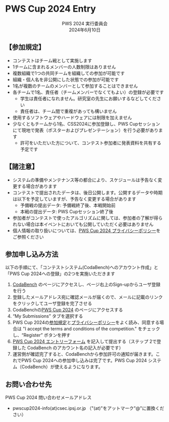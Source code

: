 # PWS Cup 2024 Entry

<div align="center">
PWS 2024 実行委員会
<br>
2024年6月10日
</div>

## 【参加規定】
- コンテストはチーム戦として実施します
- 1チームに含まれるメンバーの人数制限はありません
- 複数組織で1つの共同チームを組織しての参加が可能です
- 組織・個人名を非公開にした状態での参加が可能です
- 1名が複数のチームのメンバーとして参加することはできません
- 各チームで1名、責任者（チームメンバーでなくてもよい）の登録が必要です
    - 学生は責任者になれません。研究室の先生にお願いするなどしてください
    - 責任者は、チーム間で重複があっても構いません
- 使用するソフトウェアやハードウェアには制限を加えません
- 少なくともチームから1名、CSS2024に参加登録し、PWS Cupセッションにて現地で発表（ポスターおよびプレゼンテーション）を行う必要があります
    - 許可をいただいた方について、コンテスト参加者に発表資料を共有する予定です

## 【諸注意】
- システムの準備やメンテナンス等の都合により、スケジュールは予告なく変更する場合があります
- コンテストで提出されたデータは、後日公開します。公開するデータや時期は以下を予定していますが、予告なく変更する場合があります
    - 予備戦の提出データ: 予備戦終了後、本戦開始前
    - 本戦の提出データ: PWS Cupセッション終了後
- 参加者がコンテストで使ったアルゴリズムに関しては、参加者の了解が得られない場合は本イベントにおいても公開していただく必要はありません
- 個人情報の取り扱いについては、[PWS Cup 2024 プライバシーポリシー](./privacy_policy.html)をご参照ください

## 参加申し込み方法
以下の手順にて、「コンテストシステム(CodaBench)へのアカウント作成」と「PWS Cup 2024への登録」の2つを実施いただきます

1. [CodaBench](https://www.codabench.org/) のページにアクセスし、ページ右上のSign-upからユーザ登録を行う
1. 登録したメールアドレス宛に確認メールが届くので、メールに記載のリンクをクリックしてユーザ登録を完了させる
1. CodaBenchの[PWS Cup 2024](https://www.codabench.org/competitions/3262/) のページにアクセスする
1. “My Submissions” タブを選択する
1.  PWS Cup 2024の[参加規定](https://www.iwsec.org/pws/2024/entry.html)と[プライバシーポリシー](https://www.iwsec.org/pws/2024/privacy_policy.html)をよく読み、同意する場合は "I accept the terms and conditions of the competition." をチェックし、“Register” ボタンを押す
1. [PWS Cup 2024 エントリーフォーム](https://forms.gle/9GWq6WkB3Vf6camJ7) を記入して提出する（ステップ 2で登録した CodaBench のアカウント名の記入が必要です）
1. 運営側が確認完了すると、CodaBenchから参加許可の通知が届きます。これでPWS Cup 2024への参加申し込みは完了です。PWS Cup 2024 システム（CodaBench）が使えるようになります。



## お問い合わせ先
PWS Cup 2024 問い合わせメールアドレス
-  pwscup2024-info(at)csec.ipsj.or.jp （"(at)"をアットマーク"@"に置換ください）
